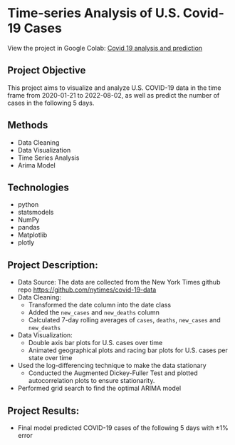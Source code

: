 # Time-series Analysis of U.S. Covid-19 Cases

View the project in Google Colab: <a href="https://colab.research.google.com/drive/1E2Lz3_qXQ-hZtOhTanmQ21rzaSBAEfPx?usp=sharing" target="_blank">Covid 19 analysis and prediction</a>
## Project Objective
This project aims to visualize and analyze U.S. COVID-19 data in the time frame from 2020-01-21 to 2022-08-02, as well as predict the number of cases in the following 5 days.

## Methods
+ Data Cleaning
+ Data Visualization
+ Time Series Analysis 
+ Arima Model

## Technologies
+ python
+ statsmodels
+ NumPy
+ pandas
+ Matplotlib
+ plotly

## Project Description:
+ Data Source: The data are collected from the New York Times github repo https://github.com/nytimes/covid-19-data
+ Data Cleaning: 
  - Transformed the date column into the date class
  - Added the `new_cases` and `new_deaths` column
  - Calculated 7-day rolling averages of `cases`, `deaths`, `new_cases` and `new_deaths`
+ Data Visualization:
  - Double axis bar plots for U.S. cases over time
  - Animated geographical plots and racing bar plots for U.S. cases per state over time
+ Used the log-differencing technique to make the data stationary
  - Conducted the Augmented Dickey-Fuller Test and plotted autocorrelation plots to ensure stationarity.
+ Performed grid search to find the optimal ARIMA model

## Project Results:
+ Final model predicted COVID-19 cases of the following 5 days with ±1% error
